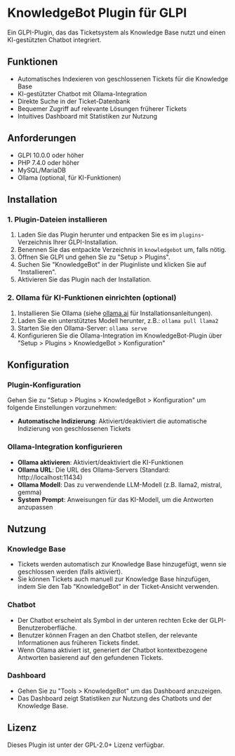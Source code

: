 # KnowledgeBot Plugin für GLPI

Ein GLPI-Plugin, das das Ticketsystem als Knowledge Base nutzt und einen KI-gestützten Chatbot integriert.

## Funktionen

- Automatisches Indexieren von geschlossenen Tickets für die Knowledge Base
- KI-gestützter Chatbot mit Ollama-Integration
- Direkte Suche in der Ticket-Datenbank
- Bequemer Zugriff auf relevante Lösungen früherer Tickets
- Intuitives Dashboard mit Statistiken zur Nutzung

## Anforderungen

- GLPI 10.0.0 oder höher
- PHP 7.4.0 oder höher
- MySQL/MariaDB
- Ollama (optional, für KI-Funktionen)

## Installation

### 1. Plugin-Dateien installieren

1. Laden Sie das Plugin herunter und entpacken Sie es im `plugins`-Verzeichnis Ihrer GLPI-Installation.
2. Benennen Sie das entpackte Verzeichnis in `knowledgebot` um, falls nötig.
3. Öffnen Sie GLPI und gehen Sie zu "Setup > Plugins".
4. Suchen Sie "KnowledgeBot" in der Pluginliste und klicken Sie auf "Installieren".
5. Aktivieren Sie das Plugin nach der Installation.

### 2. Ollama für KI-Funktionen einrichten (optional)

1. Installieren Sie Ollama (siehe [ollama.ai](https://ollama.ai) für Installationsanleitungen).
2. Laden Sie ein unterstütztes Modell herunter, z.B.: `ollama pull llama2`
3. Starten Sie den Ollama-Server: `ollama serve`
4. Konfigurieren Sie die Ollama-Integration im KnowledgeBot-Plugin über "Setup > Plugins > KnowledgeBot > Konfiguration"

## Konfiguration

### Plugin-Konfiguration

Gehen Sie zu "Setup > Plugins > KnowledgeBot > Konfiguration" um folgende Einstellungen vorzunehmen:

- **Automatische Indizierung**: Aktiviert/deaktiviert die automatische Indizierung von geschlossenen Tickets

### Ollama-Integration konfigurieren

- **Ollama aktivieren**: Aktiviert/deaktiviert die KI-Funktionen
- **Ollama URL**: Die URL des Ollama-Servers (Standard: http://localhost:11434)
- **Ollama Modell**: Das zu verwendende LLM-Modell (z.B. llama2, mistral, gemma)
- **System Prompt**: Anweisungen für das KI-Modell, um die Antworten anzupassen

## Nutzung

### Knowledge Base

- Tickets werden automatisch zur Knowledge Base hinzugefügt, wenn sie geschlossen werden (falls aktiviert).
- Sie können Tickets auch manuell zur Knowledge Base hinzufügen, indem Sie den Tab "KnowledgeBot" in der Ticket-Ansicht verwenden.

### Chatbot

- Der Chatbot erscheint als Symbol in der unteren rechten Ecke der GLPI-Benutzeroberfläche.
- Benutzer können Fragen an den Chatbot stellen, der relevante Informationen aus früheren Tickets findet.
- Wenn Ollama aktiviert ist, generiert der Chatbot kontextbezogene Antworten basierend auf den gefundenen Tickets.

### Dashboard

- Gehen Sie zu "Tools > KnowledgeBot" um das Dashboard anzuzeigen.
- Das Dashboard zeigt Statistiken zur Nutzung des Chatbots und der Knowledge Base.

## Lizenz

Dieses Plugin ist unter der GPL-2.0+ Lizenz verfügbar.

